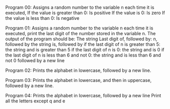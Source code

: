 Program 00: Assigns a random number to the variable n each time it is executed,
		If the value is greater than 0: Is positive
		If the value is 0: Is zero
		If the value is less than 0: Is negative


Program 01: Assigns a random number to the variable n each time it is executed,
	    print the last digit of the number stored in the variable n.
The output of the program should be:
The string Last digit of, followed by:
	n, followed by
		the string is, followed by
			if the last digit of n is greater than 5: the string and is greater than 5
			if the last digit of n is 0: the string and is 0
			if the last digit of n is less than 6 and not 0: the string and is less than 6 and not 0
			followed by a new line

Program 02: Prints the alphabet in lowercase, followed by a new line.

Program 03: Prints the alphabet in lowercase, and then in uppercase, followed by a new line.

Program 04: Prints the alphabet in lowercase, followed by a new line
	    Print all the letters except q and e
